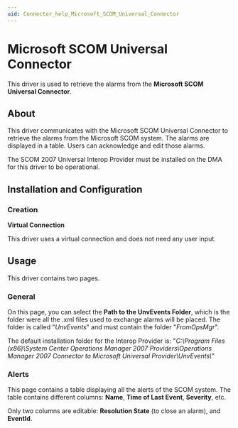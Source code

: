 ```yaml
---
uid: Connector_help_Microsoft_SCOM_Universal_Connector
---
```


# Microsoft SCOM Universal Connector

This driver is used to retrieve the alarms from the **Microsoft SCOM Universal Connector**.

## About

This driver communicates with the Microsoft SCOM Universal Connector to retrieve the alarms from the Microsoft SCOM system. The alarms are displayed in a table. Users can acknowledge and edit those alarms.

The SCOM 2007 Universal Interop Provider must be installed on the DMA for this driver to be operational.

## Installation and Configuration

### Creation

**Virtual Connection**

This driver uses a virtual connection and does not need any user input.

## Usage

This driver contains two pages.

### General

On this page, you can select the **Path to the UnvEvents Folder**, which is the folder were all the .xml files used to exchange alarms will be placed. The folder is called "*UnvEvents*" and must contain the folder "*FromOpsMgr*".

The default installation folder for the Interop Provider is: "*C:\Program Files (x86)\System Center Operations Manager 2007 Providers\Operations Manager 2007 Connector to Microsoft Universal Provider\UnvEvents\\*"

### Alerts

This page contains a table displaying all the alerts of the SCOM system. The table contains different columns: **Name**, **Time of Last Event**, **Severity**, etc.

Only two columns are editable: **Resolution State** (to close an alarm), and **EventId**.
